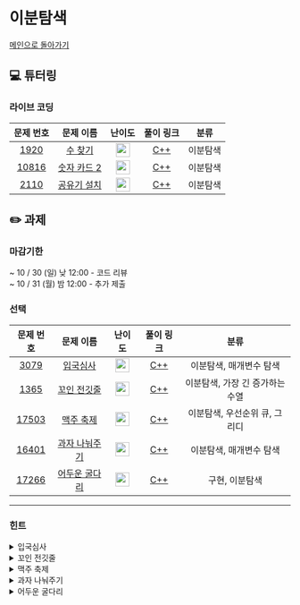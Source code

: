 # 이분탐색

[메인으로 돌아가기](https://github.com/Altu-Bitu-3/Notice)

## 💻 튜터링

### 라이브 코딩

|문제 번호|문제 이름|난이도|풀이 링크|분류|
| :-----: | :-----: | :-----: | :-----: | :-----: |
|<a href="https://www.acmicpc.net/problem/1920" target="_blank">1920</a>|<a href="https://www.acmicpc.net/problem/1920" target="_blank">수 찾기</a>|<img height="25px" width="25px" src="https://static.solved.ac/tier_small/7.svg"/>|[C++]()|이분탐색|
|<a href="https://www.acmicpc.net/problem/10816" target="_blank">10816</a>|<a href="https://www.acmicpc.net/problem/10816" target="_blank">숫자 카드 2</a>|<img height="25px" width="25px" src="https://static.solved.ac/tier_small/7.svg"/>|[C++]()|이분탐색|
|<a href="https://www.acmicpc.net/problem/2110" target="_blank">2110</a>|<a href="https://www.acmicpc.net/problem/2110" target="_blank">공유기 설치</a>|<img height="25px" width="25px" src="https://static.solved.ac/tier_small/12.svg"/>|[C++]()|이분탐색|

## ✏️ 과제

### 마감기한

~ 10 / 30 (일) 낮 12:00 - 코드 리뷰 </br>
~ 10 / 31 (월) 밤 12:00 - 추가 제출 </br>

### 선택

|                                 문제 번호                                 |                                    문제 이름                                     |                                       난이도                                       | 풀이 링크 |         분류          |
| :-----------------------------------------------------------------------: | :------------------------------------------------------------------------------: | :--------------------------------------------------------------------------------: | :-------: | :-------------------: |
| <a href="https://www.acmicpc.net/problem/3079" target="_blank">3079</a> |   <a href="https://www.acmicpc.net/problem/3079" target="_blank">입국심사</a>   | <img height="25px" width="25px" src="https://static.solved.ac/tier_small/11.svg"> |  [C++]()  | 이분탐색, 매개변수 탐색|
|  <a href="https://www.acmicpc.net/problem/1365" target="_blank">1365</a>  |    <a href="https://www.acmicpc.net/problem/1365" target="_blank">꼬인 전깃줄</a>     | <img height="25px" width="25px" src="https://static.solved.ac/tier_small/13.svg"/> |  [C++]()  |   이분탐색, 가장 긴 증가하는 수열  |
| <a href="https://www.acmicpc.net/problem/17503" target="_blank">17503</a> |   <a href="https://www.acmicpc.net/problem/17503" target="_blank">맥주 축제</a>    | <img height="25px" width="25px" src="https://static.solved.ac/tier_small/9.svg"/>  |  [C++]()  |       이분탐색, 우선순위 큐, 그리디        |
| <a href="https://www.acmicpc.net/problem/16401" target="_blank">16401</a> | <a href="https://www.acmicpc.net/problem/16401" target="_blank">과자 나눠주기</a> | <img height="25px" width="25px" src="https://static.solved.ac/tier_small/9.svg"/> |  [C++]()  | 이분탐색, 매개변수 탐색 |
| <a href="https://www.acmicpc.net/problem/17266" target="_blank">17266</a> | <a href="https://www.acmicpc.net/problem/17266" target="_blank">어두운 굴다리</a> | <img height="25px" width="25px" src="https://static.solved.ac/tier_small/7.svg"/>  |  [C++]()  | 구현, 이분탐색 |

---

### 힌트

<details>
<summary>입국심사</summary>
<div markdown="1">
&nbsp;&nbsp;&nbsp;&nbsp;
시간의 최소값을 찾는 문제네요! 상근이가 어떤 시간을 찾고 싶은 건지 생각해보세요! 또 상근이의 친구가 굉장히 많아보이고 심사시간도 긴 것 같아요!
</div>
</details>

<details>
<summary>꼬인 전깃줄</summary>
<div markdown="1">
&nbsp;&nbsp;&nbsp;&nbsp;
전선이 꼬이는 이유는 현재 연결된 전선의 왼쪽 전봇대보다 밑에 있는 전봇대에서, 현재 연결된 오른쪽 전봇대보다 위에 있는 전봇대와 연결되어 있기 때문이죠! 
전선을 잘라내고 남아있는 전선들의 패턴을 파악해볼까요?
  
어떤 알고리즘을 썼는지 파악하셨다면 아래 힌트를 봐주세요!

N의 범위가 조금 커 보이네요. LIS를 기존의 방식 말고, LIS를 만들어 간다고 생각하고 풀어보면 어떨까요? 
즉, 수열의 길이를 배열의 인덱스로, 배열의 원소에는 숫자를 넣어서 관리하는 거죠.  
</div>
</details>

<details>
<summary>맥주 축제</summary>
<div markdown="1">
&nbsp;&nbsp;&nbsp;&nbsp;
이분탐색을 통해 특정 도수 레벨이 되었다고 가정해볼까요? 현재 도수레벨이 너무 낮아서 마실 수 있는 맥주 수가 n개가 되지 않는다면 도수레벨을 증가시키고,
현재 도수레벨이 너무 높아서 선호도가 m보다 작다면 도수레벨을 다시 감소시키면 되겠죠! 
</div>
</details>

<details>
<summary>과자 나눠주기</summary>
<div markdown="1">
&nbsp;&nbsp;&nbsp;&nbsp;
과자조각의 최대 길이를 이분탐색으로 변화시키면서, 최대길이만큼 만들 수 있는 과자 조각 수가 얼마인지 생각해 봐요! 
과자 조각 수가 어떨 때에 조카들에게 과자를 나눠 줄 수 있을까요?
</div>
</details>

<details>
<summary>어두운 굴다리</summary>
<div markdown="1">
&nbsp;&nbsp;&nbsp;&nbsp;
설정한 가로등 높이가 모든 구간을 밝힐 수 있는지 구간마다 확인해볼까요?
</div>
</details>
